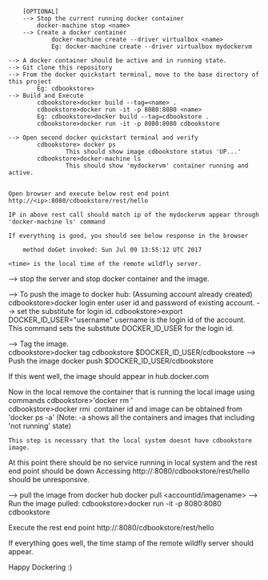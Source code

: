 		[OPTIONAL]
		--> Stop the current running docker container
			docker-machine stop <name>
		--> Create a docker container
				docker-machine create --driver virtualbox <name>
				Eg: docker-machine create --driver virtualbox mydockervm
	
	--> A docker container should be active and in running state.
	--> Git clone this repository
	--> From the docker quickstart terminal, move to the base directory of this project
			Eg: cdbookstore>
	--> Build and Execute
			cdbookstore>docker build --tag=<name> .
			cdbookstore>docker run -it -p 8080:8080 <name>
			Eg: cdbookstore>docker build --tag=cdbookstore .
			cdbookstore>docker run -it -p 8080:8080 cdbookstore
	
	--> Open second docker quickstart terminal and verify 
			cdbookstore> docker ps
					This should show image cdbookstore status 'UP...'
			cdbookstore>docker-machine ls
					This should show 'mydockervm' container running and active.


	Open browser and execute below rest end point
	http://<ip>:8080/cdbookstore/rest/hello

	IP in above rest call should match ip of the mydockervm appear through 'docker-machine ls' command

	If everything is good, you should see below response in the browser

		method doGet invoked: Sun Jul 09 13:55:12 UTC 2017

	<time> is the local time of the remote wildfly server.

--> stop the server and stop docker container and the image.

-->	To push the image to docker hub: (Assuming account already created)
		cdbookstore>docker login
		enter user id and password of existing account.
-->	set the substitute for login id.
		cdbookstore>export DOCKER_ID_USER="username"
		username is the login id of the account.
		This command sets the substitute DOCKER_ID_USER for the login id.

-->	Tag the image.		
		cdbookstore>docker tag cdbookstore $DOCKER_ID_USER/cdbookstore
--> Push the image
		docker push $DOCKER_ID_USER/cdbookstore

If this went well, the image should appear in hub.docker.com

Now in the local remove the container that is running the local image using commands
	cdbookstore>'docker rm <container id>'		
	cdbookstore>docker rmi <image id>
		container id and image can be obtained from 'docker ps -a'
			(Note: -a shows all the containers and images that including 'not running' state)
		
	This step is necessary that the local system doesnt have cdbookstore image.


At this point there should be no service running in local system and the rest end point should be down
Accessing http://<ip>:8080/cdbookstore/rest/hello	should be unresponsive.

--> pull the image from docker hub
		docker pull <accountid/imagename>
--> Run the image pulled:
		cdbookstore>docker run -it -p 8080:8080 cdbookstore

Execute the rest end point
http://<ip>:8080/cdbookstore/rest/hello		

If everything goes well, the time stamp of the remote wildfly server should appear.
		
Happy Dockering :)